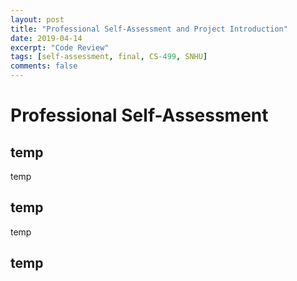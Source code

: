 ```yaml
---
layout: post
title: "Professional Self-Assessment and Project Introduction"
date: 2019-04-14
excerpt: "Code Review"
tags: [self-assessment, final, CS-499, SNHU]
comments: false
---
```


# Professional Self-Assessment

## temp

temp

## temp

temp

## temp

